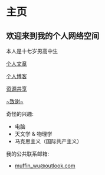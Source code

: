 # 主页

## 欢迎来到我的个人网络空间

本人是十七岁男高中生

[个人文章](article/index.md)

[个人博客](blog/index.md)

[资源共享](resourse/index.md)

[~致谢~](thank.md)

奇怪的兴趣:
- 电脑
- 天文学 & 物理学
- 马克思主义（国际共产主义）

我的公共联系邮箱:
- <muffin_wu@outlook.com>